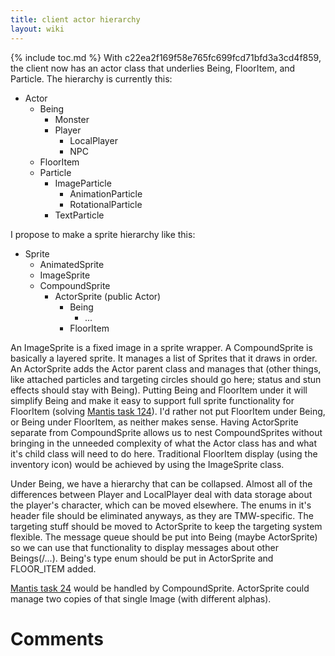 ```yaml
---
title: client actor hierarchy
layout: wiki
---
```

{% include toc.md %}
With c22ea2f169f58e765fc699fcd71bfd3a3cd4f859, the client now has an actor class that underlies Being, FloorItem, and Particle. The hierarchy is currently this:
 * Actor
    * Being
      * Monster
      * Player
        * LocalPlayer
        * NPC
    * FloorItem
    * Particle
      * ImageParticle
        * AnimationParticle
        * RotationalParticle
      * TextParticle

I propose to make a sprite hierarchy like this:
 * Sprite
    * AnimatedSprite
    * ImageSprite
    * CompoundSprite
      * ActorSprite (public Actor)
        * Being
          * ...
        * FloorItem

An ImageSprite is a fixed image in a sprite wrapper. A CompoundSprite is basically a layered sprite. It manages a list of Sprites that it draws in order. An ActorSprite adds the Actor parent class and manages that (other things, like attached particles and targeting circles should go here; status and stun effects should stay with Being). Putting Being and FloorItem under it will simplify Being and make it easy to support full sprite functionality for FloorItem (solving [Mantis task 124](http://bugs.manasource.org/view.php?id=124)). I'd rather not put FloorItem under Being, or Being under FloorItem, as neither makes sense. Having ActorSprite separate from CompoundSprite allows us to nest CompoundSprites without bringing in the unneeded complexity of what the Actor class has and what it's child class will need to do here. Traditional FloorItem display (using the inventory icon) would be achieved by using the ImageSprite class.

Under Being, we have a hierarchy that can be collapsed. Almost all of the differences between Player and LocalPlayer deal with data storage about the player's character, which can be moved elsewhere. The enums in it's header file should be eliminated anyways, as they are TMW-specific. The targeting stuff should be moved to ActorSprite to keep the targeting system flexible. The message queue should be put into Being (maybe ActorSprite) so we can use that functionality to display messages about other Beings(/...). Being's type enum should be put in ActorSprite and FLOOR_ITEM added.

[Mantis task 24](http://bugs.manasource.org/view.php?id=24) would be handled by CompoundSprite. ActorSprite could manage two copies of that single Image (with different alphas).

#  Comments

